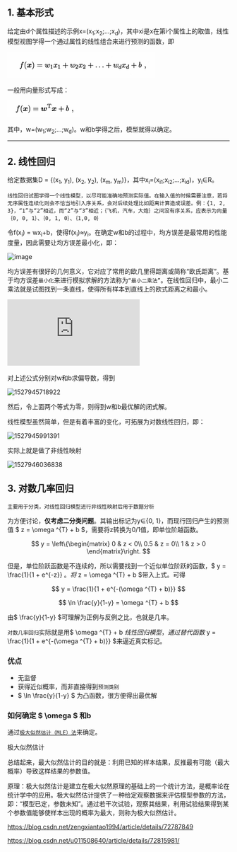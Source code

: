 ## 1. 基本形式
给定由d个属性描述的示例x=(x<sub>1</sub>;x<sub>2</sub>;...;x<sub>d</sub>)，其中xi是x在第i个属性上的取值，线性模型视图学得一个通过属性的线性组合来进行预测的函数，即

![image](./images/线性模型基本形式1.png)

一般用向量形式写成：

![image](./images/线性模型基本形式2.png)

其中，w=(w<sub>1</sub>;w<sub>2</sub>;...;w<sub>d</sub>)。w和b学得之后，模型就得以确定。

---

## 2. 线性回归
给定数据集D = {(x<sub>1</sub>, y<sub>1</sub>), (x<sub>2</sub>, y<sub>2</sub>), (x<sub>m</sub>, y<sub>m</sub>)}，其中x<sub>i</sub>=(x<sub>i1</sub>;x<sub>i2</sub>;...;x<sub>id</sub>)，y<sub>i</sub>∈R。

```线性回归试图学得一个线性模型，以尽可能准确地预测实际值。在输入值的时候需要注意，若将无序属性连续化则会不恰当地引入序关系，会对后续处理比如距离计算造成误差。例：{1, 2, 3}，“1”与“2”相近，而“2”与“3”相近；｛飞机，汽车，大炮｝之间没有序关系，应表示为向量｛0, 0, 1｝、｛0, 1, 0｝、｛1,0, 0｝```

令f(x<sub>i</sub>) = wx<sub>i</sub>+b，使得f(x<sub>i</sub>)≈y<sub>i</sub>。在确定w和b的过程中，均方误差是最常用的性能度量，因此需要让均方误差最小化，即：

![image](./images/均方误差最小化公式.png)

均方误差有很好的几何意义，它对应了常用的欧几里得距离或简称“欧氏距离”。基于均方误差```最小化```来进行模拟求解的方法称为```“最小二乘法”```。在线性回归中，最小二乘法就是试图找到一条直线，使得所有样本到直线上的欧式距离之和最小。

![img](http://latex.codecogs.com/gif.latex?E_%7B%5Comega%20%2C%20b%7D%20%3D%20%5Csum_%7Bi%3D1%7D%5Em%20%28y_%7Bi%7D%20-%20%5Comega%20x_%7Bi%7D%20-%20b%29%20%5E%7B2%7D) 

对上述公式分别对w和b求偏导数，得到

![1527945718922](./images/1527945718922.png)

然后，令上面两个等式为零，则得到w和b最优解的闭式解。

​线性模型虽然简单，但是有着丰富的变化，可拓展为对数线性回归，即：

![1527945991391](./images/1527945991391.png)

实际上就是做了非线性映射

![1527946036838](./images/1527946036838.png)

## 3. 对数几率回归

```主要用于分类，对线性回归模型进行非线性映射后用于数据分析```


为方便讨论，**仅考虑二分类问题**。其输出标记为y∈{0, 1}，而现行回归产生的预测值 $ z = \omega ^{T} + b $，需要将z转换为0/1值，即单位阶越函数。

$$
y = \left\{\begin{matrix}
0 & z < 0\\  
0.5 & z = 0\\  
1 & z > 0
\end{matrix}\right.
$$

但是，单位阶跃函数是不连续的，所以需要找到一个近似单位阶跃的函数，$ y = \frac{1}{1 + e^{-z}} $。将$ z = \omega ^{T} + b $带入上式。可得

$$
y = \frac{1}{1 + e^{-(\omega ^{T} + b)}}
$$

$$
\ln \frac{y}{1-y} = \omega ^{T} + b
$$

由$ \frac{y}{1-y} $可理解为正例与反例之比，也就是几率。

```对数几率回归```实际就是用$ \omega ^{T} + b $线性回归模型，通过替代函数$ y = \frac{1}{1 + e^{-(\omega ^{T} + b)}} $来逼近真实标记。

### 优点
- 无监督
- 获得近似概率，而非直接得到```预测类别```
- $ \ln \frac{y}{1-y} $ 为凸函数，很方便得出最优解

### 如何确定 $ \omega $ 和b

通过[```极大似然估计（MLE）法```](https://blog.csdn.net/zengxiantao1994/article/details/72787849)来确定。














极大似然估计

总结起来，最大似然估计的目的就是：利用已知的样本结果，反推最有可能（最大概率）导致这样结果的参数值。

原理：极大似然估计是建立在极大似然原理的基础上的一个统计方法，是概率论在统计学中的应用。极大似然估计提供了一种给定观察数据来评估模型参数的方法，即：“模型已定，参数未知”。通过若干次试验，观察其结果，利用试验结果得到某个参数值能够使样本出现的概率为最大，则称为极大似然估计。

https://blog.csdn.net/zengxiantao1994/article/details/72787849

https://blog.csdn.net/u011508640/article/details/72815981/